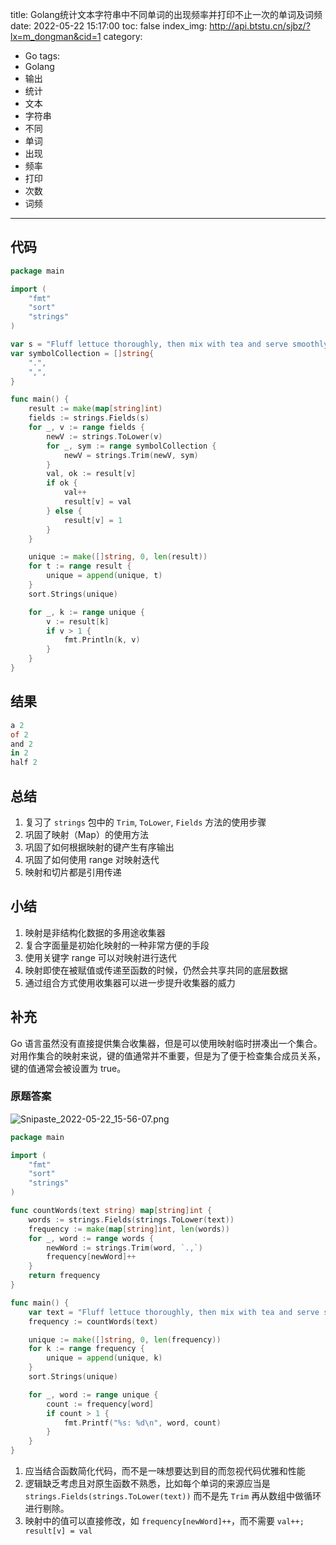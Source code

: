 title: Golang统计文本字符串中不同单词的出现频率并打印不止一次的单词及词频
date: 2022-05-22 15:17:00
toc: false
index_img: http://api.btstu.cn/sjbz/?lx=m_dongman&cid=1
category:
- Go
tags:
- Golang
- 输出
- 统计
- 文本
- 字符串
- 不同
- 单词
- 出现
- 频率
- 打印
- 次数
- 词频
---

## 代码

```go
package main

import (
	"fmt"
	"sort"
	"strings"
)

var s = "Fluff lettuce thoroughly, then mix with tea and serve smoothly in bottle.Enamel half a kilo of strudel in twenty and a half teaspoons of pork butt sauce."
var symbolCollection = []string{
	".",
	",",
}

func main() {
	result := make(map[string]int)
	fields := strings.Fields(s)
	for _, v := range fields {
		newV := strings.ToLower(v)
		for _, sym := range symbolCollection {
			newV = strings.Trim(newV, sym)
		}
		val, ok := result[v]
		if ok {
			val++
			result[v] = val
		} else {
			result[v] = 1
		}
	}

	unique := make([]string, 0, len(result))
	for t := range result {
		unique = append(unique, t)
	}
	sort.Strings(unique)

	for _, k := range unique {
		v := result[k]
		if v > 1 {
			fmt.Println(k, v)
		}
	}
}
```

## 结果

```powershell
a 2
of 2  
and 2 
in 2  
half 2
```

## 总结

1. 复习了 `strings` 包中的 `Trim`, `ToLower`, `Fields` 方法的使用步骤
2. 巩固了映射（Map）的使用方法
3. 巩固了如何根据映射的键产生有序输出
4. 巩固了如何使用 range 对映射迭代
5. 映射和切片都是引用传递

## 小结

1. 映射是非结构化数据的多用途收集器
2. 复合字面量是初始化映射的一种非常方便的手段
3. 使用关键字 range 可以对映射进行迭代
4. 映射即使在被赋值或传递至函数的时候，仍然会共享共同的底层数据
5. 通过组合方式使用收集器可以进一步提升收集器的威力

## 补充

Go 语言虽然没有直接提供集合收集器，但是可以使用映射临时拼凑出一个集合。对用作集合的映射来说，键的值通常并不重要，但是为了便于检查集合成员关系，键的值通常会被设置为 true。

### 原题答案

![Snipaste_2022-05-22_15-56-07.png](https://b3logfile.com/file/2022/05/Snipaste_2022-05-22_15-56-07-1566f365.png)

```go
package main

import (
	"fmt"
	"sort"
	"strings"
)

func countWords(text string) map[string]int {
	words := strings.Fields(strings.ToLower(text))
	frequency := make(map[string]int, len(words))
	for _, word := range words {
		newWord := strings.Trim(word, `.,`)
		frequency[newWord]++
	}
	return frequency
}

func main() {
	var text = "Fluff lettuce thoroughly, then mix with tea and serve smoothly in bottle.Enamel half a kilo of strudel in twenty and a half teaspoons of pork butt sauce."
	frequency := countWords(text)

	unique := make([]string, 0, len(frequency))
	for k := range frequency {
		unique = append(unique, k)
	}
	sort.Strings(unique)

	for _, word := range unique {
		count := frequency[word]
		if count > 1 {
			fmt.Printf("%s: %d\n", word, count)
		}
	}
}
```

1. 应当结合函数简化代码，而不是一味想要达到目的而忽视代码优雅和性能
2. 逻辑缺乏考虑且对原生函数不熟悉，比如每个单词的来源应当是 `strings.Fields(strings.ToLower(text))` 而不是先 `Trim` 再从数组中做循环进行剔除。
3. 映射中的值可以直接修改，如 `frequency[newWord]++`，而不需要 `val++; result[v] = val`

